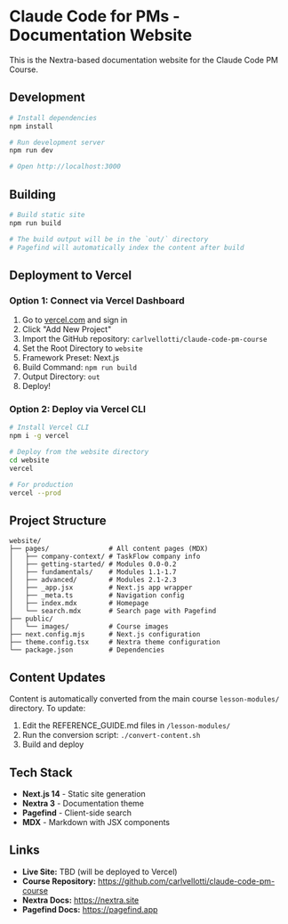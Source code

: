 # Claude Code for PMs - Documentation Website

This is the Nextra-based documentation website for the Claude Code PM Course.

## Development

```bash
# Install dependencies
npm install

# Run development server
npm run dev

# Open http://localhost:3000
```

## Building

```bash
# Build static site
npm run build

# The build output will be in the `out/` directory
# Pagefind will automatically index the content after build
```

## Deployment to Vercel

### Option 1: Connect via Vercel Dashboard

1. Go to [vercel.com](https://vercel.com) and sign in
2. Click "Add New Project"
3. Import the GitHub repository: `carlvellotti/claude-code-pm-course`
4. Set the Root Directory to `website`
5. Framework Preset: Next.js
6. Build Command: `npm run build`
7. Output Directory: `out`
8. Deploy!

### Option 2: Deploy via Vercel CLI

```bash
# Install Vercel CLI
npm i -g vercel

# Deploy from the website directory
cd website
vercel

# For production
vercel --prod
```

## Project Structure

```
website/
├── pages/               # All content pages (MDX)
│   ├── company-context/ # TaskFlow company info
│   ├── getting-started/ # Modules 0.0-0.2
│   ├── fundamentals/    # Modules 1.1-1.7
│   ├── advanced/        # Modules 2.1-2.3
│   ├── _app.jsx         # Next.js app wrapper
│   ├── _meta.ts         # Navigation config
│   ├── index.mdx        # Homepage
│   └── search.mdx       # Search page with Pagefind
├── public/
│   └── images/          # Course images
├── next.config.mjs      # Next.js configuration
├── theme.config.tsx     # Nextra theme configuration
└── package.json         # Dependencies
```

## Content Updates

Content is automatically converted from the main course `lesson-modules/` directory. To update:

1. Edit the REFERENCE_GUIDE.md files in `/lesson-modules/`
2. Run the conversion script: `./convert-content.sh`
3. Build and deploy

## Tech Stack

- **Next.js 14** - Static site generation
- **Nextra 3** - Documentation theme
- **Pagefind** - Client-side search
- **MDX** - Markdown with JSX components

## Links

- **Live Site:** TBD (will be deployed to Vercel)
- **Course Repository:** https://github.com/carlvellotti/claude-code-pm-course
- **Nextra Docs:** https://nextra.site
- **Pagefind Docs:** https://pagefind.app

